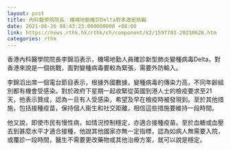 ```yaml
---
layout: post
title: 內科醫學院院長︰機場地勤確診Delta對本港是挑戰
date: 2021-06-26 08:43:23.000000000 +08:00
link: https://news.rthk.hk/rthk/ch/component/k2/1597783-20210626.htm
categories: rthk
---
```


香港內科醫學院院長李錦滔表示，機場地勤人員確診新型肺炎變種病毒Delta，對香港來說是一個挑戰，面對變種病毒要較為緊張，需要外防輸入。

李錦滔出席一個電台節目表示，根據外國數據，變種病毒的傳染力高，不同年齡組別都有機會受感染。對於政府下星期一起收緊從英國到港人士的檢疫要求至21天，他表示贊成，認為一旦有人受感染，希望及早在檢疫時被發現到。至於其他措施，包括接種疫苗，保持個人衞生和社交距離，相信這些措施要維持一段時間。

他又說，即使市民有慢性病，如情況控制穩定，亦適合接種疫苗。至於血糖或血壓去到甚麼水平才適合接種，他說其他國家亦無一定指標，認為如病人無需要入院，或覆診一段時間，醫生不需要更改藥物或其他治療方案，就可以說是穩定。
